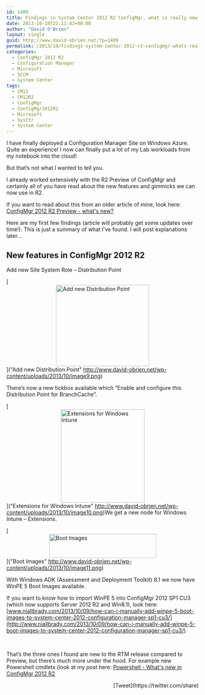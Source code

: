 ```yaml
---
id: 1409
title: Findings in System Center 2012 R2 ConfigMgr, what is really new
date: 2013-10-18T22:11:43+00:00
author: "David O'Brien"
layout: single
guid: http://www.david-obrien.net/?p=1409
permalink: /2013/10/findings-system-center-2012-r2-configmgr-whats-really-new/
categories:
  - ConfigMgr 2012 R2
  - Configuration Manager
  - Microsoft
  - SCCM
  - System Center
tags:
  - CM12
  - CM12R2
  - ConfigMgr
  - ConfigMgr2012R2
  - Microsoft
  - SysCtr
  - System Center
---
```

I have finally deployed a Configuration Manager Site on Windows Azure. Quite an experience! I now can finally put a lot of my Lab workloads from my notebook into the cloud!

But that’s not what I wanted to tell you.

I already worked extensively with the R2 Preview of ConfigMgr and certainly all of you have read about the new features and gimmicks we can now use in R2.

If you want to read about this from an older article of mine, look here: [ConfigMgr 2012 R2 Preview - what's new?](http://www.david-obrien.net/2013/06/25/configmgr-2012-r2-whats-new/)

Here are my first few findings (article will probably get some updates over time!). This is just a summary of what I’ve found. I will post explanations later…

## New features in ConfigMgr 2012 R2

Add new Site System Role – Distribution Point

[<img style="float: none; margin-left: auto; display: block; margin-right: auto; border: 0px;" title="Add new Distribution Point" alt="Add new Distribution Point" src="http://www.david-obrien.net/wp-content/uploads/2013/10/image_thumb9.png" width="244" height="213" border="0" />]("Add new Distribution Point" http://www.david-obrien.net/wp-content/uploads/2013/10/image9.png)

There’s now a new tickbox available which “Enable and configure this Distribution Point for BranchCache”.

[<img style="float: none; margin-left: auto; display: block; margin-right: auto; border: 0px;" title="Extensions for Windows Intune" alt="Extensions for Windows Intune" src="http://www.david-obrien.net/wp-content/uploads/2013/10/image_thumb10.png" width="219" height="244" border="0" />]("Extensions for Windows Intune" http://www.david-obrien.net/wp-content/uploads/2013/10/image10.png)We get a new node for Windows Intune – Extensions.

[<img style="float: none; margin-left: auto; display: block; margin-right: auto; border: 0px;" title="Boot Images" alt="Boot Images" src="http://www.david-obrien.net/wp-content/uploads/2013/10/image_thumb11.png" width="281" height="63" border="0" />]("Boot Images" http://www.david-obrien.net/wp-content/uploads/2013/10/image11.png)

With Windows ADK (Assessment and Deployment Toolkit) 8.1 we now have WinPE 5 Boot Images available.

If you want to know how to import WinPE 5 into ConfigMgr 2012 SP1 CU3 (which now supports Server 2012 R2 and Win8.1), look here: [www.niallbrady.com/2013/10/09/how-can-i-manually-add-winpe-5-boot-images-to-system-center-2012-configuration-manager-sp1-cu3/](http://www.niallbrady.com/2013/10/09/how-can-i-manually-add-winpe-5-boot-images-to-system-center-2012-configuration-manager-sp1-cu3/)

&nbsp;

That’s the three ones I found are new to the RTM release compared to Preview, but there’s much more under the hood. For example new Powershell cmdlets (look at my post here: [Powershell - What's new in ConfigMgr 2012 R2](http://www.david-obrien.net/?p=1397)

<div style="float: right; margin-left: 10px;">
  [Tweet](https://twitter.com/share)
</div>


